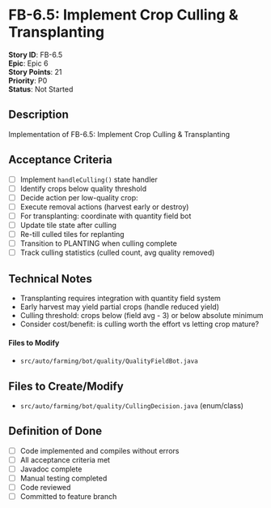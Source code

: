 # FB-6.5: Implement Crop Culling & Transplanting

**Story ID**: FB-6.5  
**Epic**: Epic 6  
**Story Points**: 21  
**Priority**: P0  
**Status**: Not Started  

## Description
Implementation of FB-6.5: Implement Crop Culling & Transplanting

## Acceptance Criteria
- [ ] Implement `handleCulling()` state handler
- [ ] Identify crops below quality threshold
- [ ] Decide action per low-quality crop:
- [ ] Execute removal actions (harvest early or destroy)
- [ ] For transplanting: coordinate with quantity field bot
- [ ] Update tile state after culling
- [ ] Re-till culled tiles for replanting
- [ ] Transition to PLANTING when culling complete
- [ ] Track culling statistics (culled count, avg quality removed)

## Technical Notes
- Transplanting requires integration with quantity field system
- Early harvest may yield partial crops (handle reduced yield)
- Culling threshold: crops below (field avg - 3) or below absolute minimum
- Consider cost/benefit: is culling worth the effort vs letting crop mature?

#### Files to Modify
- `src/auto/farming/bot/quality/QualityFieldBot.java`

## Files to Create/Modify
- `src/auto/farming/bot/quality/CullingDecision.java` (enum/class)

## Definition of Done
- [ ] Code implemented and compiles without errors
- [ ] All acceptance criteria met
- [ ] Javadoc complete
- [ ] Manual testing completed
- [ ] Code reviewed
- [ ] Committed to feature branch
